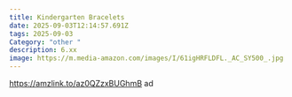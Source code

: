 ```yaml
---
title: Kindergarten Bracelets
date: 2025-09-03T12:14:57.691Z
tags: 2025-09-03
Category: "other "
description: 6.xx
image: https://m.media-amazon.com/images/I/61igHRFLDFL._AC_SY500_.jpg
---
```

https://amzlink.to/az0QZzxBUGhmB ad